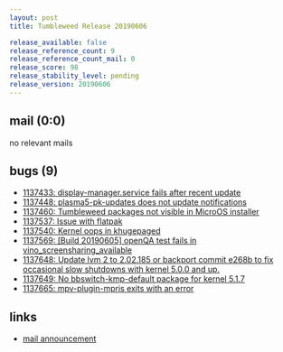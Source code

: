 ```yaml
---
layout: post
title: Tumbleweed Release 20190606

release_available: false
release_reference_count: 9
release_reference_count_mail: 0
release_score: 98
release_stability_level: pending
release_version: 20190606
---
```


## mail (0:0)

no relevant mails

## bugs (9)

<!--more-->

- [1137433: display-manager.service fails after recent update](https://bugzilla.opensuse.org/show_bug.cgi?id=1137433)
- [1137448: plasma5-pk-updates does not update notifications](https://bugzilla.opensuse.org/show_bug.cgi?id=1137448)
- [1137460: Tumbleweed packages not visible in MicroOS installer](https://bugzilla.opensuse.org/show_bug.cgi?id=1137460)
- [1137537: Issue with flatpak](https://bugzilla.opensuse.org/show_bug.cgi?id=1137537)
- [1137540: Kernel oops in khugepaged](https://bugzilla.opensuse.org/show_bug.cgi?id=1137540)
- [1137569: \[Build 20190605\] openQA test fails in vino_screensharing_available](https://bugzilla.opensuse.org/show_bug.cgi?id=1137569)
- [1137648: Update lvm 2 to 2.02.185 or backport commit e268b to fix occasional slow shutdowns with kernel 5.0.0 and up.](https://bugzilla.opensuse.org/show_bug.cgi?id=1137648)
- [1137649: No bbswitch-kmp-default package for kernel 5.1.7](https://bugzilla.opensuse.org/show_bug.cgi?id=1137649)
- [1137665: mpv-plugin-mpris exits with an error](https://bugzilla.opensuse.org/show_bug.cgi?id=1137665)



## links

- [mail announcement](https://lists.opensuse.org/opensuse-factory/2019-06/msg00104.html)
